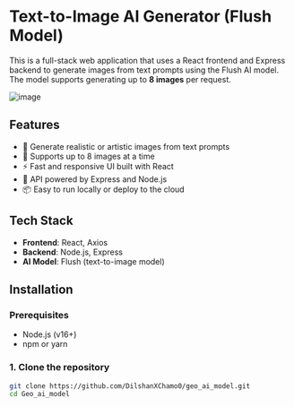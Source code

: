# Text-to-Image AI Generator (Flush Model)

This is a full-stack web application that uses a React frontend and Express backend to generate images from text prompts using the Flush AI model. The model supports generating up to **8 images** per request.

![image](https://github.com/user-attachments/assets/ef5c059b-244a-4b26-9699-84f9aef22ad9)

## Features

- 🌟 Generate realistic or artistic images from text prompts
- 🎨 Supports up to 8 images at a time
- ⚡ Fast and responsive UI built with React
- 🚀 API powered by Express and Node.js
- 📦 Easy to run locally or deploy to the cloud

## Tech Stack

- **Frontend**: React, Axios
- **Backend**: Node.js, Express
- **AI Model**: Flush (text-to-image model)

## Installation

### Prerequisites

- Node.js (v16+)
- npm or yarn

### 1. Clone the repository

```bash
git clone https://github.com/DilshanXChamo0/geo_ai_model.git
cd Geo_ai_model
